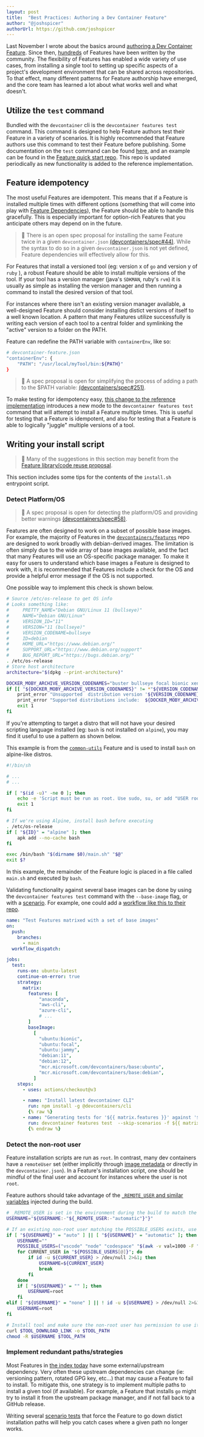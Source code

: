```yaml
---
layout: post
title:  "Best Practices: Authoring a Dev Container Feature"
author: "@joshspicer"
authorUrl: https://github.com/joshspicer
---
```


Last November I wrote about the basics around [authoring a Dev Container Feature](/guide/author-a-feature). Since then, [hundreds](https://containers.dev/features) of Features have been written by the community. The flexibility of Features has enabled a wide variety of use cases, from installing a single tool to setting up specific aspects of a project's development environment that can be shared across repositories.  To that effect, many different patterns for Feature authorship have emerged, and the core team has learned a lot about what works well and what doesn't.

## Utilize the `test` command

Bundled with the `devcontainer` cli is the `devcontainer features test` command.  This command is designed to help Feature authors test their Feature in a variety of scenarios.  It is highly recommended that Feature authors use this command to test their Feature before publishing. Some documentation on the `test` command can be found [here](https://github.com/devcontainers/cli/blob/main/docs/features/test.md), and an example can be found in the [Feature quick start repo](https://github.com/devcontainers/feature-starter). This repo is updated periodically as new functionality is added to the reference implementation.

## Feature idempotency

The most useful Features are idempotent. This means that if a Feature is installed multiple times with different options (something that will come into play with [Feature Dependencies](https://github.com/devcontainers/spec/blob/main/proposals/feature-dependencies.md)), the Feature should be able to handle this gracefully. This is especially important for option-rich Features that you anticipate others may depend on in the future.

> 🔧 There is an open spec proposal for installing the same Feature twice in a given `devcontainer.json` [(devcontainers/spec#44)](https://github.com/devcontainers/spec/issues/44).  While the syntax to do so in a given `devcontainer.json` is not yet defined, Feature dependencies will effectively allow for this.

For Features that install a versioned tool (eg: version x of `go` and version y of `ruby` ), a robust Feature should be able to install multiple versions of the tool.  If your tool has a version manager (java's `SDKMAN`, ruby's `rvm`) it is usually as simple as installing the version manager and then running a command to install the desired version of that tool.

For instances where there isn't an existing version manager available, a well-designed Feature should consider installing distict versions of itself to a well known location.  A pattern that many Features utilize successfully is writing each version of each tool to a central folder and symlinking the "active" version to a folder on the PATH.

Feature can redefine the PATH variable with `containerEnv`, like so:

```bash
# devcontainer-feature.json
"containerEnv": {
    "PATH": "/usr/local/myTool/bin:${PATH}"
}
```

> 🔧 A spec proposal is open for simplifying the process of adding a path to the $PATH variable: [(devcontainers/spec#251)](https://github.com/devcontainers/spec/issues/251).

To make testing for idempotency easy, [this change to the reference implementation](https://github.com/devcontainers/cli/pull/553) introduces a new mode to the `devcontainer features test` command that will attempt to install a Feature multiple times.  This is useful for testing that a Feature is idempotent, and also for testing that a Feature is able to logically "juggle" multiple versions of a tool.

## Writing your install script


> 🔧 Many of the suggestions in this section may benefit from the [Feature library/code reuse proposal](https://github.com/devcontainers/spec/blob/main/proposals/features-library.md).

This section includes some tips for the contents of the `install.sh` entrypoint script.

### Detect Platform/OS

> 🔧 A spec proposal is open for detecting the platform/OS and providing better warnings [(devcontainers/spec#58)](https://github.com/devcontainers/spec/issues/58).

Features are often designed to work on a subset of possible base images.  For example, the majority of Features in the [`devcontainers/features`](https://github.com/devcontainers/features) repo are designed to work broadly with debian-derived images.  The limitation is often simply due to the wide array of base images available, and the fact that many Features will use an OS-specific package manager.  To make it easy for users to understand which base images a Feature is designed to work with, it is recommended that Features include a check for the OS and provide a helpful error message if the OS is not supported.

One possible way to implement this check is shown below.

```bash
# Source /etc/os-release to get OS info
# Looks something like:
#     PRETTY_NAME="Debian GNU/Linux 11 (bullseye)"
#     NAME="Debian GNU/Linux"
#     VERSION_ID="11"
#     VERSION="11 (bullseye)"
#     VERSION_CODENAME=bullseye
#     ID=debian
#     HOME_URL="https://www.debian.org/"
#     SUPPORT_URL="https://www.debian.org/support"
#     BUG_REPORT_URL="https://bugs.debian.org/"
. /etc/os-release
# Store host architecture
architecture="$(dpkg --print-architecture)"

DOCKER_MOBY_ARCHIVE_VERSION_CODENAMES="buster bullseye focal bionic xenial"
if [[ "${DOCKER_MOBY_ARCHIVE_VERSION_CODENAMES}" != *"${VERSION_CODENAME}"* ]]; then
    print_error "Unsupported  distribution version '${VERSION_CODENAME}'. To resolve, either: (1) set feature option '\"moby\": false' , or (2) choose a compatible OS distribution"
    print_error "Supported distributions include:  ${DOCKER_MOBY_ARCHIVE_VERSION_CODENAMES}"
    exit 1
fi
```

If you're attempting to target a distro that will not have your desired scripting language installed (eg: `bash` is not installed on `alpine`), you may find it useful to use a pattern as shown below.

This example is from the [`common-utils`](https://github.com/devcontainers/features/blob/d934503a050ba84e6b42a006aacd891c4088eb62/src/common-utils/install.sh) Feature and is used to install `bash` on alpine-like distros.

```sh
#!/bin/sh 

# ... 
# ...

if [ "$(id -u)" -ne 0 ]; then
    echo -e 'Script must be run as root. Use sudo, su, or add "USER root" to your Dockerfile before running this script.'
    exit 1
fi

# If we're using Alpine, install bash before executing
. /etc/os-release
if [ "${ID}" = "alpine" ]; then
    apk add --no-cache bash
fi

exec /bin/bash "$(dirname $0)/main.sh" "$@"
exit $?
```

In this example, the remainder of the Feature logic is placed in a file called `main.sh` and executed by `bash`.

Validating functionality against several base images can be done by using the `devcontainer features test` command with the `--base-image` flag, or with a [scenario](https://github.com/devcontainers/cli/blob/main/docs/features/test.md#scenarios).  For example,  one could add a [workflow like this to their repo](https://github.com/devcontainers/features/blob/d934503a050ba84e6b42a006aacd891c4088eb62/.github/workflows/test-all.yaml#L9-L52).

```yaml
name: "Test Features matrixed with a set of base images"
on:
  push:
    branches:
      - main
  workflow_dispatch:

jobs:
  test:
    runs-on: ubuntu-latest
    continue-on-error: true
    strategy:
      matrix:
        features: [
            "anaconda",
            "aws-cli",
            "azure-cli",
            # ...
        ]
        baseImage:
          [
            "ubuntu:bionic",
            "ubuntu:focal",
            "ubuntu:jammy",
            "debian:11",
            "debian:12",
            "mcr.microsoft.com/devcontainers/base:ubuntu",
            "mcr.microsoft.com/devcontainers/base:debian",
          ]
    steps:
      - uses: actions/checkout@v3

      - name: "Install latest devcontainer CLI"
        run: npm install -g @devcontainers/cli
        {% raw %}
      - name: "Generating tests for '${{ matrix.features }}' against '${{ matrix.baseImage }}'"
        run: devcontainer features test  --skip-scenarios -f ${{ matrix.features }} -i ${{ matrix.baseImage }}
        {% endraw %} 
```

### Detect the non-root user

Feature installation scripts are run as `root`.  In contrast, many dev containers have a `remoteUser` set (either implicitly through [image metadata](https://containers.dev/implementors/spec/#image-metadata) or directly in the `devcontainer.json`).  In a Feature's installation script, one should be mindful of the final user and account for instances where the user is not `root`.

Feature authors should take advantage of the [`_REMOTE_USER` and similar variables](https://containers.dev/implementors/features/#user-env-var) injected during the build.

```bash
# _REMOTE_USER is set in the environment during the build to match the effective 'remoteUser'
USERNAME="${USERNAME:-"${_REMOTE_USER:-"automatic"}"}"

# If an existing non-root user matching the POSSIBLE_USERS exists, use it!
if [ "${USERNAME}" = "auto" ] || [ "${USERNAME}" = "automatic" ]; then
    USERNAME=""
    POSSIBLE_USERS=("vscode" "node" "codespace" "$(awk -v val=1000 -F ":" '$3==val{print $1}' /etc/passwd)")
    for CURRENT_USER in "${POSSIBLE_USERS[@]}"; do
        if id -u ${CURRENT_USER} > /dev/null 2>&1; then
            USERNAME=${CURRENT_USER}
            break
        fi
    done
    if [ "${USERNAME}" = "" ]; then
        USERNAME=root
    fi
elif [ "${USERNAME}" = "none" ] || ! id -u ${USERNAME} > /dev/null 2>&1; then
    USERNAME=root
fi

# Install tool and make sure the non-root user has permission to use it
curl $TOOL_DOWNLOAD_LINK -o $TOOL_PATH
chmod -R $USERNAME $TOOL_PATH

```

### Implement redundant paths/strategies

Most Features in [the index today](https://containers.dev/features) have some external/upstream dependency.  Very often these upstream dependencies can change (ie: versioning pattern, rotated GPG key, etc...) that may cause a Feature to fail to install.  To mitigate this, one strategy is to implement multiple paths to install a given tool (if available).  For example, a Feature that installs `go` might try to install it from the upstream package manager, and if not fall back to a GitHub release.

Writing several [scenario tests](https://github.com/devcontainers/cli/blob/main/docs/features/test.md#scenarios) that force the Feature to go down distict installation paths will help you catch cases where a given path no longer works.
